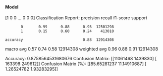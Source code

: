 #### Model
[1 0 0 ... 0 0 0]
Classification Report:
              precision    recall  f1-score   support

           0       0.99      0.88      0.93  12501298
           1       0.15      0.60      0.24    413010

    accuracy                           0.88  12914308
   macro avg       0.57      0.74      0.58  12914308
weighted avg       0.96      0.88      0.91  12914308

Accuracy: 0.8758564531680676
Confusion Matrix:
[[11061468  1439830]
 [  163398   249612]]
Confusion Matrix (%):
[[85.65281237 11.14910687]
 [ 1.26524782  1.93283295]]
